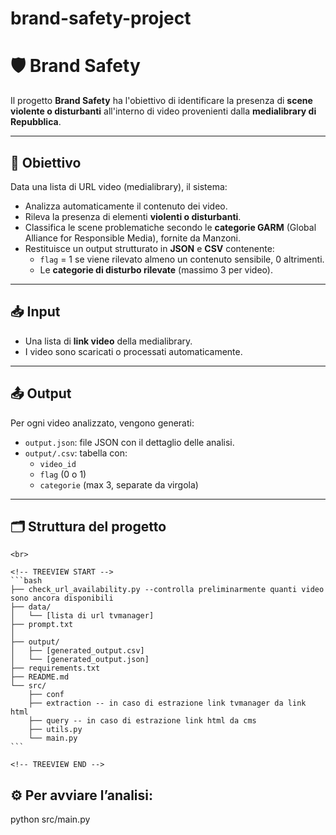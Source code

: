 # brand-safety-project

# 🛡️ Brand Safety

Il progetto **Brand Safety** ha l'obiettivo di identificare la presenza di **scene violente o disturbanti** all'interno di video provenienti dalla **medialibrary di Repubblica**.

---

## 🎯 Obiettivo

Data una lista di URL video (medialibrary), il sistema:

- Analizza automaticamente il contenuto dei video.
- Rileva la presenza di elementi **violenti o disturbanti**.
- Classifica le scene problematiche secondo le **categorie GARM** (Global Alliance for Responsible Media), fornite da Manzoni.
- Restituisce un output strutturato in **JSON** e **CSV** contenente:
  - `flag` = 1 se viene rilevato almeno un contenuto sensibile, 0 altrimenti.
  - Le **categorie di disturbo rilevate** (massimo 3 per video).

---

## 📥 Input

- Una lista di **link video** della medialibrary.
- I video sono scaricati o processati automaticamente.

---

## 📤 Output

Per ogni video analizzato, vengono generati:

- `output.json`: file JSON con il dettaglio delle analisi.
- `output/.csv`: tabella con:
  - `video_id`
  - `flag` (0 o 1)
  - `categorie` (max 3, separate da virgola)

---

## 🗂️ Struttura del progetto

    <br>

    <!-- TREEVIEW START -->
    ```bash
    ├── check_url_availability.py --controlla preliminarmente quanti video sono ancora disponibili
    ├── data/
    │   └── [lista di url tvmanager]
    ├── prompt.txt
    │   
    ├── output/
    │   ├── [generated_output.csv]
    │   └── [generated_output.json]
    ├── requirements.txt
    ├── README.md
    └── src/
        ├── conf 
        ├── extraction -- in caso di estrazione link tvmanager da link html
        ├── query -- in caso di estrazione link html da cms
        ├── utils.py
        └── main.py
    ```

    <!-- TREEVIEW END -->


## ⚙️ Per avviare l’analisi:

python src/main.py

